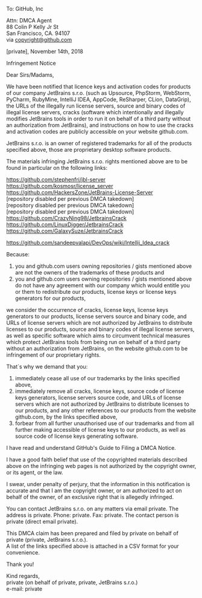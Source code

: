 To: GitHub, Inc

Attn: DMCA Agent  
88 Colin P Kelly Jr St  
San Francisco, CA. 94107  
via copyright@github.com

[private], November 14th, 2018

Infringement Notice

Dear Sirs/Madams,

We have been notified that licence keys and activation codes for products of our company JetBrains
s.r.o. (such as
Upsource, PhpStorm, WebStorm, PyCharm, RubyMine, IntelliJ IDEA, AppCode, ReSharper, CLion,
DataGrip), the URLs of the illegally run license servers,
source and binary codes of illegal license servers, cracks (software which intentionally and
illegally modifies JetBrains tools in order to run it on behalf of a third party without an
authorization from JetBrains), and instructions on how to use the cracks and activation codes are
publicly accessible on your website github.com.

JetBrains s.r.o. is an owner of registered trademarks for all of the products specified above, those
are proprietary desktop software products.

The materials infringing JetBrains s.r.o. rights mentioned above are to be found in particular on
the following links:

https://github.com/stephenfri/jbl-server  
https://github.com/kosmosr/license_server  
https://github.com/HackersZone/JetBrains-License-Server  
[repository disabled per previous DMCA takedown]  
[repository disabled per previous DMCA takedown]  
[repository disabled per previous DMCA takedown]  
https://github.com/CrazyNing98/JetbrainsCrack  
https://github.com/LinuxDigger/JetbrainsCrack  
https://github.com/GalaxySuze/JetbrainsCrack  

https://github.com/sandeepvalapi/DevOps/wiki/Intellij_Idea_crack

Because:  
1) you and github.com users owning repositories / gists mentioned above are not the owners of the
trademarks of these products and  
2) you and github.com users owning repositories / gists mentioned above do not have any agreement
with our company which would entitle you or them to redistribute our products, license keys or
license keys generators for our products,

we consider the occurrence of cracks, license keys, license keys generators to our products, license
servers
source and binary code, and URLs of license servers which are not authorized by JetBrains to distribute
licenses to our products, source and binary codes of illegal license servers, as well as specific
software which aims to circumvent technical measures which protect JetBrains tools from being run on
behalf of a third party without an authorization from JetBrains, on the website github.com to be
infringement of our proprietary rights.

That´s why we demand that you:  
1) immediately cease all use of our trademarks by the links specified above,  
2) immediately remove all cracks, license keys, source code of license keys generators, license servers
source code, and URLs of license servers which are not authorized by JetBrains to distribute
licenses to our products, and any other references to our products from the website github.com, by
the links specified above,  
3) forbear from all further unauthorised use of our trademarks and from all further making
accessible of license keys to our products, as well as source code of license keys generating software.

I have read and understand GitHub's Guide to Filing a DMCA Notice.

I have a good faith belief that use of the copyrighted materials described above on the infringing
web pages is not authorized by the copyright owner, or its agent, or the law.

I swear, under penalty of perjury, that the information in this notification is accurate and that I
am the copyright owner, or am authorized to act on behalf of the owner, of an exclusive right that
is allegedly infringed.

You can contact JetBrains s.r.o. on any matters via email private. The address is private. Phone: private. Fax: private. The contact person is private (direct email
private).

This DMCA claim has been prepared and filed by private on behalf of private
(private, JetBrains s.r.o.).  
A list of the links specified above is attached in a CSV format for your convenience.

Thank you!

Kind regards,  
private (on behalf of private, private, JetBrains s.r.o.)  
e-mail: private
